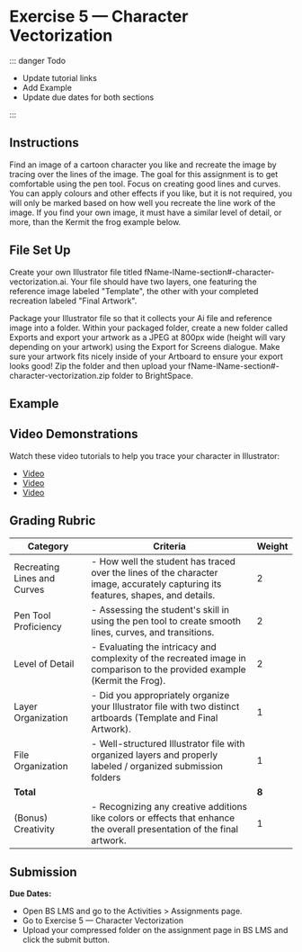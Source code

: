 # Exercise 5 — Character Vectorization

::: danger Todo

- Update tutorial links
- Add Example
- Update due dates for both sections

:::

## Instructions

Find an image of a cartoon character you like and recreate the image by tracing over the lines of the image. The goal for this assignment is to get comfortable using the pen tool. Focus on creating good lines and curves. You can apply colours and other effects if you like, but it is not required, you will only be marked based on how well you recreate the line work of the image. If you find your own image, it must have a similar level of detail, or more, than the Kermit the frog example below.

## File Set Up

Create your own Illustrator file titled fName-lName-section#-character-vectorization.ai. Your file should have two layers, one featuring the reference image labeled "Template", the other with your completed recreation labeled "Final Artwork".

Package your Illustrator file so that it collects your Ai file and reference image into a folder. Within your packaged folder, create a new folder called Exports and export your artwork as a JPEG at 800px wide (height will vary depending on your artwork) using the Export for Screens dialogue. Make sure your artwork fits nicely inside of your Artboard to ensure your export looks good! Zip the folder and then upload your fName-lName-section#-character-vectorization.zip folder to BrightSpace.

## Example

## Video Demonstrations

Watch these video tutorials to help you trace your character in Illustrator:

- [Video]()
- [Video]()
- [Video]()

## Grading Rubric

| Category                    | Criteria                                                                                                                         | Weight |
| --------------------------- | -------------------------------------------------------------------------------------------------------------------------------- | ------ |
| Recreating Lines and Curves | - How well the student has traced over the lines of the character image, accurately capturing its features, shapes, and details. | 2      |
| Pen Tool Proficiency        | - Assessing the student's skill in using the pen tool to create smooth lines, curves, and transitions.                           | 2      |
| Level of Detail             | - Evaluating the intricacy and complexity of the recreated image in comparison to the provided example (Kermit the Frog).        | 2      |
| Layer Organization          | - Did you appropriately organize your Illustrator file with two distinct artboards (Template and Final Artwork).                 | 1      |
| File Organization           | - Well-structured Illustrator file with organized layers and properly labeled / organized submission folders                     | 1      |
| **Total**                   |                                                                                                                                  | **8**  |
| (Bonus) Creativity          | - Recognizing any creative additions like colors or effects that enhance the overall presentation of the final artwork.          | 1      |

## Submission

**Due Dates:**

<Badge text="Section 300: Tuesday October 10th @5:00pm" />
<Badge type="error" text="Section 310: Monday October 16th @6:00pm" />

- Open BS LMS and go to the Activities > Assignments page.
- Go to Exercise 5 — Character Vectorization
- Upload your compressed folder on the assignment page in BS LMS and click the submit button.
